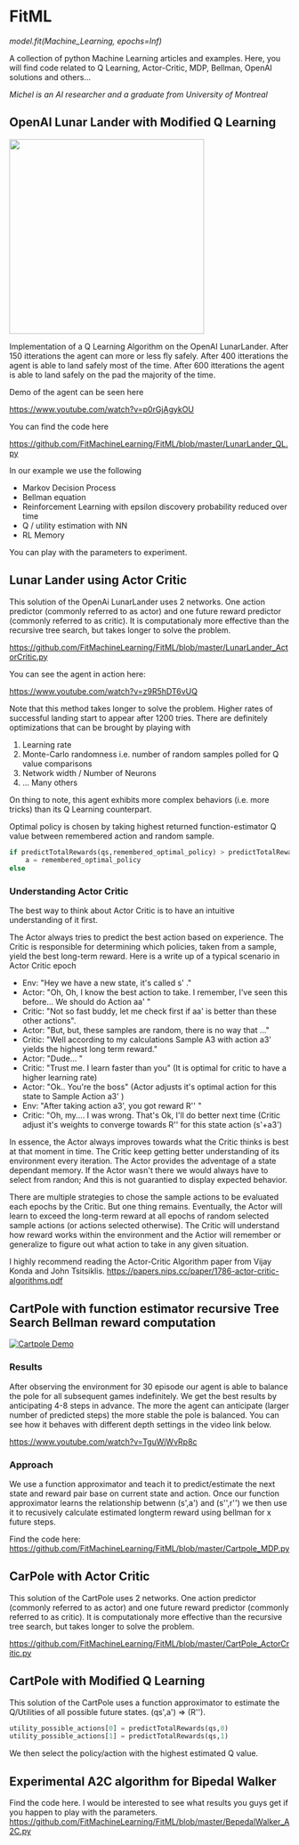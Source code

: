 # FitML
*model.fit(Machine_Learning, epochs=Inf)* 

A collection of python Machine Learning articles and examples. Here, you will find code related to Q Learning, Actor-Critic, MDP, Bellman, OpenAI solutions and others...

*Michel is an AI researcher and a graduate from University of Montreal*

## OpenAI Lunar Lander with Modified Q Learning

<a href="https://www.youtube.com/watch?v=p0rGjAgykOU"><img src="/img/LunarLandQLearning.png" width="350"/><a>

Implementation of a Q Learning Algorithm on the OpenAI LunarLander. 
After 150 itterations the agent can more or less fly safely.
After 400 itterations the agent is able to land safely most of the time.
After 600 itterations the agent is able to land safely on the pad the majority of the time.

Demo of the agent can be seen here

https://www.youtube.com/watch?v=p0rGjAgykOU

You can find the code here

https://github.com/FitMachineLearning/FitML/blob/master/LunarLander_QL.py

In our example we use the following
* Markov Decision Process
* Bellman equation
* Reinforcement Learning with epsilon discovery probability reduced over time
* Q / utility estimation with NN
* RL Memory

You can play with the parameters to experiment.

## Lunar Lander using Actor Critic

This solution of the OpenAi LunarLander uses 2 networks. One action predictor (commonly referred to as actor) and one future reward predictor (commonly referred to as critic). It is computationaly more effective than the recursive tree search, but takes longer to solve the problem.

https://github.com/FitMachineLearning/FitML/blob/master/LunarLander_ActorCritic.py

You can see the agent in action here:

https://www.youtube.com/watch?v=z9R5hDT6vUQ


Note that this method takes longer to solve the problem. Higher rates of successful landing start to appear after 1200 tries. There are definitely optimizations that can be brought by playing with
1) Learning rate
2) Monte-Carlo randomness i.e. number of random samples polled for Q value comparisons
3) Network width / Number of Neurons
4) ... Many others

On thing to note, this agent exhibits more complex behaviors (i.e. more tricks) than its Q Learning counterpart. 

Optimal policy is chosen by taking highest returned function-estimator Q value between remembered action and random sample.

```python
if predictTotalRewards(qs,remembered_optimal_policy) > predictTotalRewards(qs,randaction):
    a = remembered_optimal_policy
else
```

### Understanding Actor Critic

The best way to think about Actor Critic is to have an intuitive understanding of it first.

The Actor always tries to predict the best action based on experience.
The Critic is responsible for determining which policies, taken from a sample, yield the best long-term reward. 
Here is a write up of a typical scenario in Actor Critic epoch

* Env: "Hey we have a new state, it's called s' ."
* Actor: "Oh, Oh, I know the best action to take. I remember, I've seen this before... We should do Action aa' "
* Critic: "Not so fast buddy, let me check first if aa' is better than these other actions".
* Actor: "But, but, these samples are random, there is no way that ..."
* Critic: "Well according to my calculations Sample A3 with action a3' yields the highest long term reward."
* Actor: "Dude... "
* Critic: "Trust me. I learn faster than you" (It is optimal for critic to have a higher learning rate)
* Actor: "Ok.. You're the boss" (Actor adjusts it's optimal action for this state to Sample Action a3' )
* Env: "After taking action a3', you got reward R'' "
* Critic: "Oh, my.... I was wrong. That's Ok, I'll do better next time (Critic adjust it's weights to converge towards R'' for this state action (s'+a3')

In essence, the Actor always improves towards what the Critic thinks is best at that moment in time. The Critic keep getting better understanding of its environment every iteration. The Actor provides the adventage of a state dependant memory. If the Actor wasn't there we would always have to select from randon; And this is not guarantied to display expected behavior.

There are multiple strategies to chose the sample actions to be evaluated each epochs by the Critic. But one thing remains. Eventually, the Actor will learn to exceed the long-term reward at all epochs of random selected sample actions (or actions selected otherwise). The Critic will understand how reward works within the environment and the Actior will remember or generalize to figure out what action to take in any given situation.


I highly recommend reading the Actor-Critic Algorithm paper from Vijay Konda and John Tsitsiklis.
https://papers.nips.cc/paper/1786-actor-critic-algorithms.pdf




## CartPole with function estimator recursive Tree Search Bellman reward computation 

[![Cartpole Demo](https://img.youtube.com/vi/TguWjWvRp8c/0.jpg)](https://www.youtube.com/watch?v=TguWjWvRp8c)


### Results
After observing the environment for 30 episode our agent is able to balance the pole for all subsequent games indefinitely. We get the best results by anticipating 4-8 steps in advance. The more the agent can anticipate (larger number of predicted steps) the more stable the pole is balanced. You can see how it behaves with different depth settings in the video link below. 

https://www.youtube.com/watch?v=TguWjWvRp8c



### Approach

We use a function approximator and teach it to predict/estimate the next state and reward pair base on current state and action. Once our function approximator learns the relationship betwenn (s',a') and (s'',r'') we then use it to recusively calculate estimated longterm reward using bellman for x future steps.


Find the code here: https://github.com/FitMachineLearning/FitML/blob/master/Cartpole_MDP.py


## CarPole with Actor Critic

This solution of the CartPole uses 2 networks. One action predictor (commonly referred to as actor) and one future reward predictor (commonly referred to as critic). It is computationaly more effective than the recursive tree search, but takes longer to solve the problem.

https://github.com/FitMachineLearning/FitML/blob/master/CartPole_ActorCritic.py

## CartPole with Modified Q Learning

This solution of the CartPole uses a function approximator to estimate the Q/Utilities of all possible future states.
(qs',a') => (R'').

```python
utility_possible_actions[0] = predictTotalRewards(qs,0)
utility_possible_actions[1] = predictTotalRewards(qs,1)
```
We then select the policy/action with the highest estimated Q value.

## Experimental A2C algorithm for Bipedal Walker

Find the code here. I would be interested to see what results you guys get if you happen to play with the parameters.
https://github.com/FitMachineLearning/FitML/blob/master/BepedalWalker_A2C.py

